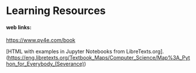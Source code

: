 # Learning Resources

#### web links:
https://www.py4e.com/book

[HTML with examples in Jupyter Notebooks from LibreTexts.org].(https://eng.libretexts.org/Textbook_Maps/Computer_Science/Map%3A_Python_for_Everybody_(Severance))
